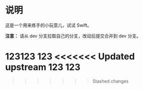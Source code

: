 # 说明

这是一个用来练手的小玩意儿，试试 Swift。 

__注意：__ 请从 dev 分支拉取自己的分支，改动后提交合并到 dev 分支。

123123
123
<<<<<<< Updated upstream
123
123
=======

>>>>>>> Stashed changes
